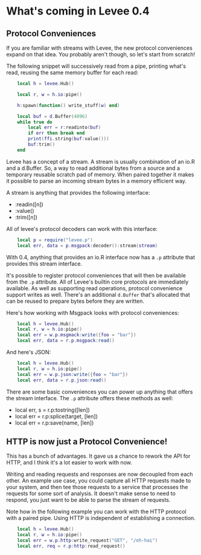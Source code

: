 What's coming in Levee 0.4
==========================

Protocol Conveniences
---------------------

If you are familiar with streams with Levee, the new protocol conveniences
expand on that idea. You probably aren't though, so let's start from scratch!

The following snippet will successively read from a pipe, printing what's read,
reusing the same memory buffer for each read:

```lua
    local h = levee.Hub()

    local r, w = h.io:pipe()

    h:spawn(function() write_stuff(w) end)

    local buf = d.Buffer(4096)
    while true do
        local err = r:readinto(buf)
        if err then break end
        print(ffi.string(buf:value()))
        buf:trim()
    end
```

Levee has a concept of a stream. A stream is usually combination of an io.R
and a d.Buffer. So, a way to read additional bytes from a source and a
temporary reusable scratch pad of memory. When paired together it makes it
possible to parse an incoming stream bytes in a memory efficient way.

A stream is anything that provides the following interface:

- :readin([n])
- :value()
- :trim([n])

All of levee's protocol decoders can work with this interface:

```lua
    local p = require("levee.p")
    local err, data = p.msgpack:decoder():stream(stream)
```

With 0.4, anything that provides an io.R interface now has a `.p` attribute
that provides this stream interface.

It's possible to register protocol conveniences that will then be available
from the `.p` attribute. All of Levee's builtin core protocols are immediately
available. As well as supporting read operations, protocol convenience support
writes as well. There's an additional `d.Buffer` that's allocated that can be
reused to prepare bytes before they are written.

Here's how working with Msgpack looks with protocol conveniences:

```lua
    local h = levee.Hub()
    local r, w = h.io:pipe()
    local err = w.p.msgmack:write({foo = "bar"})
    local err, data = r.p.msgpack:read()
```

And here's JSON:

```lua
    local h = levee.Hub()
    local r, w = h.io:pipe()
    local err = w.p.json:write({foo = "bar"})
    local err, data = r.p.json:read()
```

There are some basic conveniences you can power up anything that offers the
stream interface. The `.p` attribute offers these methods as well:

- local err, s = r.p:tostring([len])
- local err = r.p:splice(target, [len])
- local err = r.p:save(name, [len])

HTTP is now just a Protocol Convenience!
----------------------------------------

This has a bunch of advantages. It gave us a chance to rework the API for HTTP,
and I think it's a lot easier to work with now.

Writing and reading requests and responses are now decoupled from each other.
An example use case, you could capture all HTTP requests made to your system,
and then tee those requests to a service that processes the requests for some
sort of analysis.  It doesn't make sense to need to respond, you just want to
be able to parse the stream of requests.

Note how in the following example you can work with the HTTP protocol with a
paired pipe. Using HTTP is independent of establishing a connection.

```lua
    local h = levee.Hub()
    local r, w = h.io:pipe()
    local err = w.p.http:write_request("GET", "/oh-hai")
    local err, req = r.p:http:read_request()
```
